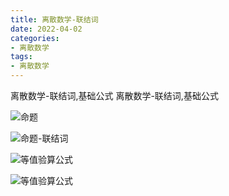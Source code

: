 ```yaml
---
title: 离散数学-联结词
date: 2022-04-02
categories: 
- 离散数学
tags:
- 离散数学
---
```


离散数学-联结词,基础公式
离散数学-联结词,基础公式

<!-- more -->

![命题](/img/math/m_02_1.png "命题")

![命题-联结词](/img/math/m_02_2.png "命题-联结词")

![等值验算公式](/img/math/m_01_2.png "等值验算公式")

![等值验算公式](/img/math/m_01.png "等值验算公式")



